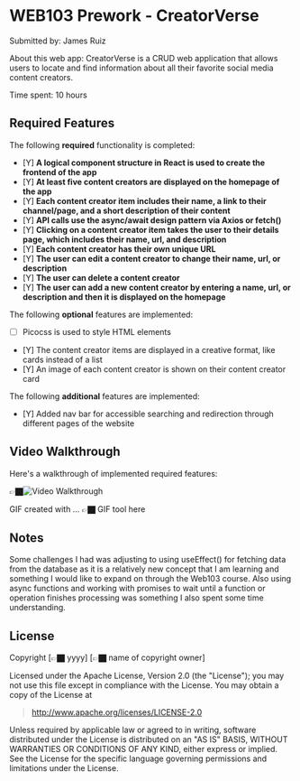 # WEB103 Prework - CreatorVerse

Submitted by: James Ruiz

About this web app: CreatorVerse is a CRUD web application that allows users to locate and find information about all their favorite social media content creators. 

Time spent: 10 hours

## Required Features

The following **required** functionality is completed:

<!-- 👉🏿👉🏿👉🏿 Make sure to check off completed functionality below -->
- [Y] **A logical component structure in React is used to create the frontend of the app**
- [Y] **At least five content creators are displayed on the homepage of the app**
- [Y] **Each content creator item includes their name, a link to their channel/page, and a short description of their content**
- [Y] **API calls use the async/await design pattern via Axios or fetch()**
- [Y] **Clicking on a content creator item takes the user to their details page, which includes their name, url, and description**
- [Y] **Each content creator has their own unique URL**
- [Y] **The user can edit a content creator to change their name, url, or description**
- [Y] **The user can delete a content creator**
- [Y] **The user can add a new content creator by entering a name, url, or description and then it is displayed on the homepage**

The following **optional** features are implemented:

- [ ] Picocss is used to style HTML elements
- [Y] The content creator items are displayed in a creative format, like cards instead of a list
- [Y] An image of each content creator is shown on their content creator card

The following **additional** features are implemented:

* [Y] Added nav bar for accessible searching and redirection through different pages of the website

## Video Walkthrough

Here's a walkthrough of implemented required features:

👉🏿<img src='http://i.imgur.com/link/to/your/gif/file.gif' title='Video Walkthrough' width='' alt='Video Walkthrough' />

<!-- Replace this with whatever GIF tool you used! -->
GIF created with ...  👉🏿 GIF tool here
<!-- Recommended tools:
[Kap](https://getkap.co/) for macOS
[ScreenToGif](https://www.screentogif.com/) for Windows
[peek](https://github.com/phw/peek) for Linux. -->

## Notes

Some challenges I had was adjusting to using useEffect() for fetching data from the database as it is a relatively new concept that I am learning and something I would like to expand on through the Web103 course. Also using async functions and working with promises to wait until a function or operation finishes processing was something I also spent some time understanding.  

## License

Copyright [👉🏿 yyyy] [👉🏿 name of copyright owner]

Licensed under the Apache License, Version 2.0 (the "License"); you may not use this file except in compliance with the License. You may obtain a copy of the License at

> http://www.apache.org/licenses/LICENSE-2.0

Unless required by applicable law or agreed to in writing, software distributed under the License is distributed on an "AS IS" BASIS, WITHOUT WARRANTIES OR CONDITIONS OF ANY KIND, either express or implied. See the License for the specific language governing permissions and limitations under the License.
